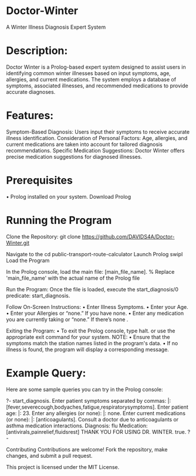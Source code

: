 # Doctor-Winter

A Winter Illness Diagnosis Expert System
# Description:

Doctor Winter is a Prolog-based expert system designed to assist users in identifying common winter illnesses based on input symptoms, age, allergies, and current medications. The system employs a database of symptoms, associated illnesses, and recommended medications to provide accurate diagnoses.
# Features:

Symptom-Based Diagnosis: Users input their symptoms to receive accurate illness identification.
Consideration of Personal Factors: Age, allergies, and current medications are taken into account for tailored diagnosis recommendations.
Specific Medication Suggestions: Doctor Winter offers precise medication suggestions for diagnosed illnesses.

# Prerequisites

•	Prolog installed on your system. Download Prolog
# Running the Program 

Clone the Repository:
git clone https://github.com/DAVIDS4A/Doctor-Winter.git

Navigate to the 
cd public-transport-route-calculator
Launch Prolog
swipl
Load the Program

In the Prolog console, load the main file:
[main_file_name]. % Replace 'main_file_name' with the actual name of the Prolog file

Run the Program: Once the file is loaded, execute the start_diagnosis/0 predicate:
start_diagnosis.

Follow On-Screen Instructions:
•	Enter Illness Symptoms.
•	Enter your Age.
•	Enter your Allergies or “none.” If you have none.
•	Enter any medication you are currently taking or “none.” If there’s none .

Exiting the Program:
•	To exit the Prolog console, type halt. or use the appropriate exit command for your system.
NOTE:
•	Ensure that the symptoms match the station names listed in the program's data.
•	If no illness is found, the program will display a corresponding message.

# Example Query: 
Here are some sample queries you can try in the Prolog console:

?- start_diagnosis.
Enter patient symptoms separated by commas: 
|: [fever,severecough,bodyaches,fatigue,respiratorysymptoms].
Enter patient age: 
|: 23.
Enter any allergies (or none): 
|: none.
Enter current medications (or none): 
|: [anticoagulants].
Consult a doctor due to anticoagulants or asthma medication interactions.
Diagnosis: flu
Medication: [antivirals,painrelief,fluidsrest]
THANK YOU FOR USING DR. WINTER.
true.
?-

Contributing Contributions are welcome! Fork the repository, make changes, and submit a pull request.

This project is licensed under the MIT License.


